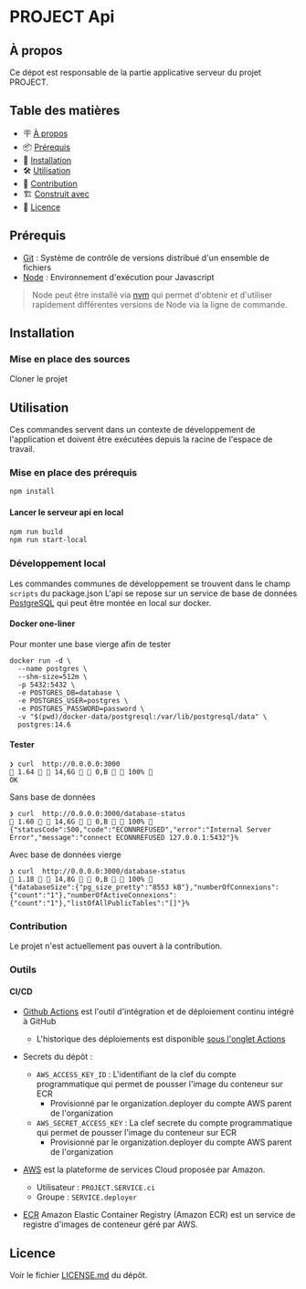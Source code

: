 <!-- VARIABLES
SERVICE
PROJECT
REPOSITORY
ORGANIZATION
-->

# PROJECT Api

## À propos

Ce dépot est responsable de la partie applicative serveur du projet PROJECT.

## Table des matières

- 🪧 [À propos](#à-propos)
- 📦 [Prérequis](#prérequis)
- 🚀 [Installation](#installation)
- 🛠️ [Utilisation](#utilisation)
- 🤝 [Contribution](#contribution)
- 🏗️ [Construit avec](#construit-avec)
- 📝 [Licence](#licence)

## Prérequis

- [Git](https://git-scm.com/) : Système de contrôle de versions distribué d'un ensemble de fichiers
- [Node](https://nodejs.org/) : Environnement d'exécution pour Javascript

> Node peut être installé via [nvm](https://github.com/nvm-sh/nvm) qui permet d'obtenir et d'utiliser rapidement différentes versions de Node via la ligne de commande.

## Installation

### Mise en place des sources

Cloner le projet

## Utilisation

Ces commandes servent dans un contexte de développement de l'application et doivent être exécutées depuis la racine de l'espace de travail.

### Mise en place des prérequis

```bash
npm install
```

#### Lancer le serveur api en local

```bash
npm run build
npm run start-local
```

### Développement local

Les commandes communes de développement se trouvent dans le champ `scripts` du package.json
L'api se repose sur un service de base de données [PostgreSQL](https://www.postgresql.org/) qui peut être montée en local sur docker.

#### Docker one-liner

Pour monter une base vierge afin de tester

```shell
docker run -d \
  --name postgres \
  --shm-size=512m \
  -p 5432:5432 \
  -e POSTGRES_DB=database \
  -e POSTGRES_USER=postgres \
  -e POSTGRES_PASSWORD=password \
  -v "$(pwd)/docker-data/postgresql:/var/lib/postgresql/data" \
  postgres:14.6
```

#### Tester

```shell
❯ curl  http://0.0.0.0:3000                                                                                                                                                                                                                                                1.64   14,6G   0,B   100% 
OK
```

Sans base de données
```shell
❯ curl  http://0.0.0.0:3000/database-status                                                                                                                                                                                                                                1.60   14,6G   0,B   100% 
{"statusCode":500,"code":"ECONNREFUSED","error":"Internal Server Error","message":"connect ECONNREFUSED 127.0.0.1:5432"}%
```

Avec base de données vierge
```shell
❯ curl  http://0.0.0.0:3000/database-status                                                                                                                                                                                                                                1.18   14,8G   0,B   100% 
{"databaseSize":{"pg_size_pretty":"8553 kB"},"numberOfConnexions":{"count":"1"},"numberOfActiveConnexions":{"count":"1"},"listOfAllPublicTables":"[]"}%
```

### Contribution

Le projet n'est actuellement pas ouvert à la contribution.

### Outils
#### CI/CD

- [Github Actions](https://docs.github.com/en/actions) est l'outil d'intégration et de déploiement continu intégré à GitHub
    - L'historique des déploiements est disponible [sous l'onglet Actions](https://github.com/ORGANIZATION/REPOSITORY/actions/)
  
- Secrets du dépôt :
    - `AWS_ACCESS_KEY_ID` : L'identifiant de la clef du compte programmatique qui permet de pousser l'image du conteneur sur ECR
      - Provisionné par le organization.deployer du compte AWS parent de l'organization
    - `AWS_SECRET_ACCESS_KEY` : La clef secrete du compte programmatique qui permet de pousser l'image du conteneur sur ECR
        - Provisionné par le organization.deployer du compte AWS parent de l'organization

- [AWS](https://aws.amazon.com/) est la plateforme de services Cloud proposée par Amazon.
    - Utilisateur : `PROJECT.SERVICE.ci`
    - Groupe : `SERVICE.deployer`
  
- [ECR](https://docs.aws.amazon.com/AmazonECR/latest/userguide/what-is-ecr.html) Amazon Elastic Container Registry (Amazon ECR) est un service de registre d'images de conteneur géré par AWS.


## Licence

Voir le fichier [LICENSE.md](./LICENSE.md) du dépôt.
